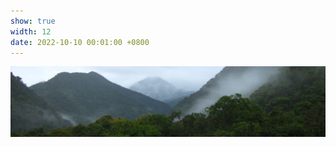 ```yaml
---
show: true
width: 12
date: 2022-10-10 00:01:00 +0800
---
```


<div>
<img src="/assets/images/photos/Peru_banner2.jpg" alt="Field Plot" class="w-100 rounded" data-toggle="tooltip" data-placement="top" title="Utah field plot">
 <!--  <div class="card-body">
    <p class="card-text">
      Banner text
    </p> 
  </div> -->
</div>
